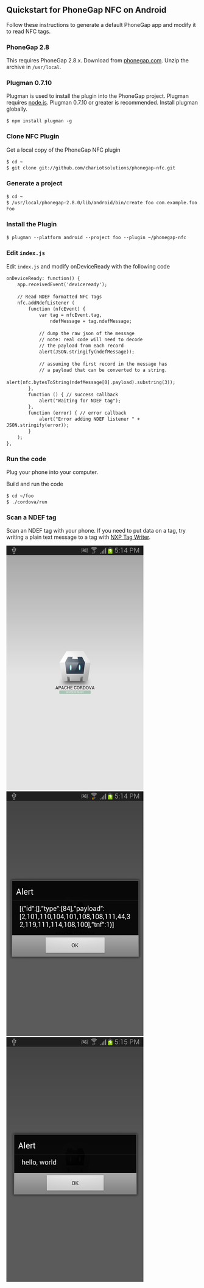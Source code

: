 ## Quickstart for PhoneGap NFC on Android

Follow these instructions to generate a default PhoneGap app and modify it to read NFC tags.

### PhoneGap 2.8
    
This requires PhoneGap 2.8.x.  Download from [phonegap.com](http://phonegap.com/download). Unzip the archive in `/usr/local`.

### Plugman 0.7.10

Plugman is used to install the plugin into the PhoneGap project. Plugman requires [node.js](http://nodejs.org). Plugman 0.7.10 or greater is recommended. Install plugman globally.

    $ npm install plugman -g
        
### Clone NFC Plugin

Get a local copy of the PhoneGap NFC plugin

    $ cd ~
    $ git clone git://github.com/chariotsolutions/phonegap-nfc.git

### Generate a project

    $ cd ~
    $ /usr/local/phonegap-2.8.0/lib/android/bin/create foo com.example.foo Foo

### Install the Plugin

    $ plugman --platform android --project foo --plugin ~/phonegap-nfc
            
### Edit `index.js`

Edit `index.js` and modify onDeviceReady with the following code

    onDeviceReady: function() {
        app.receivedEvent('deviceready');
        
        // Read NDEF formatted NFC Tags
        nfc.addNdefListener (
            function (nfcEvent) {
                var tag = nfcEvent.tag,
                    ndefMessage = tag.ndefMessage;
            
                // dump the raw json of the message
                // note: real code will need to decode
                // the payload from each record
                alert(JSON.stringify(ndefMessage));

                // assuming the first record in the message has 
                // a payload that can be converted to a string.
                alert(nfc.bytesToString(ndefMessage[0].payload).substring(3));
            }, 
            function () { // success callback
                alert("Waiting for NDEF tag");
            },
            function (error) { // error callback
                alert("Error adding NDEF listener " + JSON.stringify(error));
            }
        );
    },
        
### Run the code

Plug your phone into your computer.
    
Build and run the code

    $ cd ~/foo
    $ ./cordova/run
    
### Scan a NDEF tag

Scan an NDEF tag with your phone. If you need to put data on a tag, try writing a plain text message to a tag with [NXP Tag Writer](https://play.google.com/store/apps/details?id=com.nxp.nfc.tagwriter).
    
![Basic App](read_tag_1_basic_app.png "Basic App")
![Dump Tag As JSON](read_tag_2_dump_tag.png "Dump Tag As JSON")
![Payload As String](read_tag_3_payload_as_string.png "Payload As String")
     
    
    
